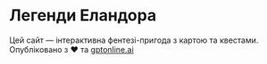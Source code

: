 # Легенди Еландора
Цей сайт — інтерактивна фентезі-пригода з картою та квестами. Опубліковано з ❤️ та [gptonline.ai](https://gptonline.ai/)